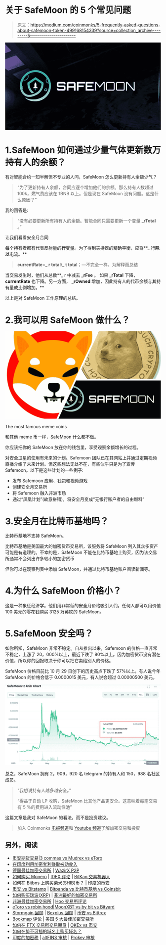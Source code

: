 # 关于 SafeMoon 的 5 个常见问题

> 原文：<https://medium.com/coinmonks/5-frequently-asked-questions-about-safemoon-token-499168154339?source=collection_archive---------5----------------------->

![](img/a1ac8e99aca8c3f0fa6bbcbf3c16b081.png)

# 1.SafeMoon 如何通过少量气体更新数万持有人的余额？

有对智能合约一知半解但不专业的人问，SafeMoon 怎么更新持有人余额少气？

> “为了更新持有人余额，合同应逐个增加他们的余额。那么持有人数超过 100k，燃气费应该在 1BNB 以上。但是现在 SafeMoon 没有问题。这是什么原因？”

我的回答是:

> “没有必要更新所有持有人的余额。智能合同只需要更新一个变量 **_rTotal** 。”

让我们看看安全月合同

每个持有者都有代表反射量的**行**变量。为了得到夹持器的精确平衡，应将**_ 行**除以**电流。**

> **currentRate**=**_ r total**/**_ t total**；—不完全一样。为解释而总结

当交易发生时，他们从总数**_ r 中减去 **_rFee** 。
如果 **_rTotal** 下降， **currentRate** 也下降。另一方面， **_rOwned** 增加，因此持有人的代币余额与其持有量成比例增加。**

以上是对 SafeMoon 工作原理的总结。

# 2.我可以用 SafeMoon 做什么？

![](img/9f258ac925145de02c77fdbe36d56d80.png)

The most famous meme coins

和其他 meme 币一样，SafeMoon 什么都不做。

你应该把你的 SafeMoon 放在你的钱包里，享受观察余额增长的过程。

对安全卫星的使用有未来的计划。Safemoon 团队已在其网站上并通过定期视频直播介绍了未来计划。但这些想法无处不在，有些似乎只是为了宣传 Safemoon。以下是这些计划的一些例子:

*   发布 Safemoon 应用、钱包和视频游戏
*   创建安全月交易所
*   将 Safemoon 融入非洲市场
*   通过“凤凰计划”(故意拼错)，将安全月变成“无银行账户者的自由燃料”

# 3.安全月在比特币基地吗？

比特币基地不支持 SafeMoon。

比特币基地是美国最大的加密货币交易所，该服务将 SafeMoon 列入其众多资产可能是有道理的。不幸的是，SafeMoon 不能在比特币基地上购买，因为该交易所通常不会列出许多较小的加密货币

但你可以在观察列表中添加 SafeMoon，并通过比特币基地账户阅读新闻等。

# 4.为什么 SafeMoon 价格小？

这是一种象征经济学。他们用非常低的安全月价格吸引人们。任何人都可以用价值 100 美元的零花钱购买 3125 万英镑的 SafeMoon。

# 5.SafeMoon 安全吗？

如你所知，SafeMoon 非常不稳定。自从推出以来，Safemoon 的价格一直非常不稳定，上涨了 20，000%以上，最近下跌了 80%以上。因为加密货币没有潜在价值，所以你的回报取决于你可以把它卖给别人的价格。

SafeMoon 价格目前比 10 月 29 日创下的历史高点下跌了 57%以上。有人说今年 SafeMoon 的价格会低于 0.0000015 美元，有人说会超过 0.00000500 美元。

![](img/824d6f0007d6f9b94c6d2257ea93782a.png)

总之，SafeMoon 拥有 2，909，920 名 telegram 的持有人和 150，988 名社区成员。

> “我想说持有人越多越安全。”
> 
> “得益于自动 LP 收购，SafeMoon 比其他产品更安全。这意味着每笔交易有 5 %的费用进入流动性池”

这篇文章是我对 SafeMoon 的看法，而不是投资建议。

> 加入 Coinmonks [电报频道](https://t.me/coincodecap)和 [Youtube 频道](https://www.youtube.com/c/coinmonks/videos)了解加密交易和投资

## 另外，阅读

*   [币安期货交易](https://blog.coincodecap.com/binance-futures-trading)|[3 commas vs Mudrex vs eToro](https://blog.coincodecap.com/mudrex-3commas-etoro)
*   [在印度利用加密套利赚取被动收入](https://blog.coincodecap.com/crypto-arbitrage-in-india)
*   [德国最佳加密交易所](https://blog.coincodecap.com/crypto-exchanges-in-germany) | [WazirX P2P](https://blog.coincodecap.com/wazirx-p2p)
*   [如何购买 Monero](https://blog.coincodecap.com/buy-monero) | [IDEX 评论](https://blog.coincodecap.com/idex-review) | [BitKan 交易机器人](https://blog.coincodecap.com/bitkan-trading-bot)
*   如何在 Bitbns 上购买柴犬(SHIB)币？ | [印度的币安](https://blog.coincodecap.com/binance-in-india)
*   [币安 vs Bitstamp](https://blog.coincodecap.com/binance-vs-bitstamp) | [Bitpanda vs 比特币基地 vs Coinsbit](https://blog.coincodecap.com/bitpanda-coinbase-coinsbit)
*   [如何购买瑞波(XRP)](https://blog.coincodecap.com/buy-ripple-india) | [非洲最好的加密交易所](https://blog.coincodecap.com/crypto-exchange-africa)
*   [非洲最佳加密交易所](https://blog.coincodecap.com/crypto-exchange-africa) | [Hoo 交易所评论](https://blog.coincodecap.com/hoo-exchange-review)
*   [eToro vs robin hood](https://blog.coincodecap.com/etoro-robinhood)|[MoonXBT vs by bit vs Bityard](https://blog.coincodecap.com/bybit-bityard-moonxbt)
*   [Stormgain 回顾](https://blog.coincodecap.com/stormgain-review) | [Bexplus 回顾](https://blog.coincodecap.com/bexplus-review) | [币安 vs Bittrex](https://blog.coincodecap.com/binance-vs-bittrex)
*   [Bookmap 评论](https://blog.coincodecap.com/bookmap-review-2021-best-trading-software) | [美国 5 大最佳加密交易所](https://blog.coincodecap.com/crypto-exchange-usa)
*   [如何在 FTX 交易所交易期货](https://blog.coincodecap.com/ftx-futures-trading) | [OKEx vs 币安](https://blog.coincodecap.com/okex-vs-binance)
*   [如何在势不可挡的域名上购买域名？](https://blog.coincodecap.com/buy-domain-on-unstoppable-domains)
*   [印度的加密税](https://blog.coincodecap.com/crypto-tax-india) | [altFINS 审核](https://blog.coincodecap.com/altfins-review) | [Prokey 审核](/coinmonks/prokey-review-26611173c13c)